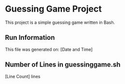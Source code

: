 # Guessing Game Project

This project is a simple guessing game written in Bash.

## Run Information
This file was generated on: [Date and Time]

## Number of Lines in guessinggame.sh
[Line Count] lines
